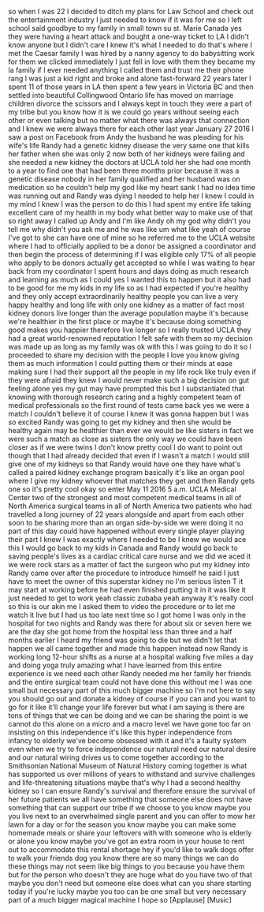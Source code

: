 
so when I was 22 I decided to ditch my
plans for Law School and check out the
entertainment industry I just needed to
know if it was for me so I left school
said goodbye to my family in small town
su st. Marie Canada yes they were having
a heart attack and bought a one-way
ticket to LA I didn&#39;t know anyone but I
didn&#39;t care
I knew it&#39;s what I needed to do that&#39;s
where I met the Caesar family I was
hired by a nanny agency to do
babysitting work for them we clicked
immediately I just fell in love with
them they became my la family if I ever
needed anything I called them and trust
me their phone rang I was just a kid
right and broke and alone fast-forward
22 years later I spent 11 of those years
in LA then spent a few years in Victoria
BC and then settled into beautiful
Collingwood Ontario life has moved on
marriage children divorce the scissors
and I always kept in touch they were a
part of my tribe but you know how it is
we could go years without seeing each
other or even talking but no matter what
there was always that connection and I
knew we were always there for each other
last year January 27 2016 I saw a post
on Facebook from Andy the husband he was
pleading for his wife&#39;s life Randy had a
genetic kidney disease the very same one
that kills her father when she was only
2 now both of her kidneys were failing
and she needed a new kidney the doctors
at UCLA told her she had one month to a
year to find one that had been three
months prior because it was a genetic
disease nobody in her family qualified
and her husband was on medication so he
couldn&#39;t help my god like my heart sank
I had no idea time was running out and
Randy was dying I needed to help her I
knew I could
in my mind I knew I was the person to do
this I had spent my entire life taking
excellent care of my health in my body
what better way to make use of that so
right away I called up Andy and I&#39;m like
Andy oh my god why didn&#39;t you tell me
why didn&#39;t you ask me and he was like um
what like yeah of course I&#39;ve got to she
can have one of mine so he referred me
to the UCLA website where I had to
officially applied to be a donor be
assigned a coordinator and then begin
the process of determining if I was
eligible only 17% of all people who
apply to be donors actually get accepted
so while I was waiting to hear back from
my coordinator I spent hours and days
doing as much research and learning as
much as I could yes I wanted this to
happen but it also had to be good for me
my kids in my life so as I had expected
if you&#39;re healthy and they only accept
extraordinarily healthy people you can
live a very happy healthy and long life
with only one kidney as a matter of fact
most kidney donors live longer than the
average population maybe it&#39;s because
we&#39;re healthier in the first place
or maybe it&#39;s because doing something
good makes you happier therefore live
longer so I really trusted UCLA they had
a great world-renowned reputation I felt
safe with them so my decision was made
up as long as my family was ok with this
I was going to do it so I proceeded to
share my decision with the people I love
you know giving them as much information
I could putting them or their minds at
ease making sure I had their support all
the people in my life rock like truly
even if they were afraid they knew I
would never make such a big decision on
gut feeling alone yes my gut may have
prompted this but I substantiated that
knowing with thorough research caring
and a highly competent team of medical
professionals so the first round of
tests came back yes we were a match I
couldn&#39;t believe it of course I knew it
was gonna happen but I was so excited
Randy was going to get my kidney and
then she would be healthy again may be
healthier than ever
we would be like sisters in fact we were
such a match as close as sisters the
only way we could have been closer as if
we were twins
I don&#39;t know pretty cool I do want to
point out though that I had already
decided that even if I wasn&#39;t a match I
would still give one of my kidneys so
that Randy would have one they have
what&#39;s called a paired kidney exchange
program basically it&#39;s like an organ
pool where I give my kidney whoever that
matches they get and then Randy gets one
so it&#39;s pretty cool okay so enter May 11
2016 5 a.m. UCLA Medical Center two of
the strongest and most competent medical
teams in all of North America surgical
teams in all of North America two
patients who had travelled a long
journey of 22 years alongside and apart
from each other soon to be sharing more
than an organ side-by-side we were doing
it no part of this day could have
happened without every single player
playing their part I knew I was exactly
where I needed to be I knew we would ace
this I would go back to my kids in
Canada and Randy would go back to saving
people&#39;s lives as a cardiac critical
care nurse and we did we aced it we were
rock stars as a matter of fact the
surgeon who put my kidney into Randy
came over after the procedure to
introduce himself he said I just have to
meet the owner of this superstar kidney
no I&#39;m serious listen T it may start at
working before he had even finished
putting it in it was like it just needed
to get to work yeah classic zubaba yeah
anyway it&#39;s really cool
so this is our akin me I asked them to
video the procedure or to let me watch
it live but I had us too late next time
so I got home I was only in the hospital
for two nights and Randy was there for
about six or seven here we are the day
she got home from the hospital less than
three and a half months earlier I heard
my friend was going to die but we didn&#39;t
let that happen we all came together and
made this happen instead now Randy is
working long 12-hour shifts as a nurse
at a hospital walking five miles a day
and doing yoga truly amazing what I have
learned from this entire experience is
we need each other
Randy needed me her family her friends
and the entire surgical team could not
have done this without me I was one
small but necessary part of this much
bigger machine so I&#39;m not here to say
you should go out and donate a kidney of
course if you can and you want to go for
it like it&#39;ll change your life forever
but what I am saying is there are tons
of things that we can be doing and we
can be sharing the point is we cannot do
this alone on a micro and a macro level
we have gone too far on insisting on
this independence it&#39;s like this hyper
independence from infancy to elderly
we&#39;ve become obsessed with it and it&#39;s a
faulty system even when we try to force
independence our natural need our
natural desire and our natural wiring
drives us to come together according to
the Smithsonian National Museum of
Natural History coming together is what
has supported us over millions of years
to withstand and survive challenges and
life-threatening situations maybe that&#39;s
why I had a second healthy kidney so I
can ensure Randy&#39;s survival and
therefore ensure the survival of her
future patients
we all have something that someone else
does not have something that can support
our tribe if we choose to you know maybe
you you live next to an overwhelmed
single parent and you can offer to mow
her lawn for a day or for the season you
know maybe you can make some homemade
meals or share your leftovers with with
someone who is elderly or alone you know
maybe you&#39;ve got an extra room in your
house to rent out to accommodate this
rental shortage hey if you&#39;d like to
walk dogs offer to walk your friends dog
you know there are so many things we can
do these things may not seem like big
things to you because you have them but
for the person who doesn&#39;t they are huge
what do you have two of that maybe you
don&#39;t need but someone else does what
can you share starting today if you&#39;re
lucky maybe you too can be one small but
very necessary part of a much bigger
magical machine I hope so
[Applause]
[Music]
